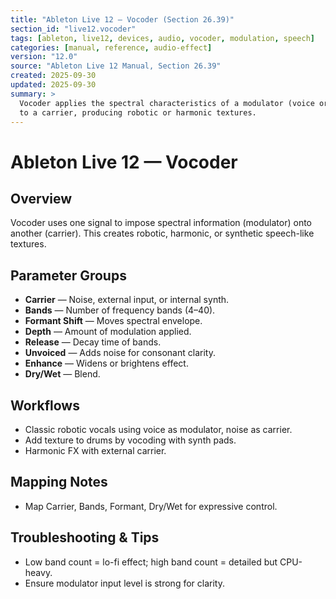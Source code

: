 ```yaml
---
title: "Ableton Live 12 — Vocoder (Section 26.39)"
section_id: "live12.vocoder"
tags: [ableton, live12, devices, audio, vocoder, modulation, speech]
categories: [manual, reference, audio-effect]
version: "12.0"
source: "Ableton Live 12 Manual, Section 26.39"
created: 2025-09-30
updated: 2025-09-30
summary: >
  Vocoder applies the spectral characteristics of a modulator (voice or signal)
  to a carrier, producing robotic or harmonic textures.
---
```


# Ableton Live 12 — Vocoder

## Overview
Vocoder uses one signal to impose spectral information (modulator) onto another (carrier). 
This creates robotic, harmonic, or synthetic speech-like textures.

## Parameter Groups
- **Carrier** — Noise, external input, or internal synth.
- **Bands** — Number of frequency bands (4–40).
- **Formant Shift** — Moves spectral envelope.
- **Depth** — Amount of modulation applied.
- **Release** — Decay time of bands.
- **Unvoiced** — Adds noise for consonant clarity.
- **Enhance** — Widens or brightens effect.
- **Dry/Wet** — Blend.

## Workflows
- Classic robotic vocals using voice as modulator, noise as carrier.
- Add texture to drums by vocoding with synth pads.
- Harmonic FX with external carrier.

## Mapping Notes
- Map Carrier, Bands, Formant, Dry/Wet for expressive control.

## Troubleshooting & Tips
- Low band count = lo-fi effect; high band count = detailed but CPU-heavy.
- Ensure modulator input level is strong for clarity.
